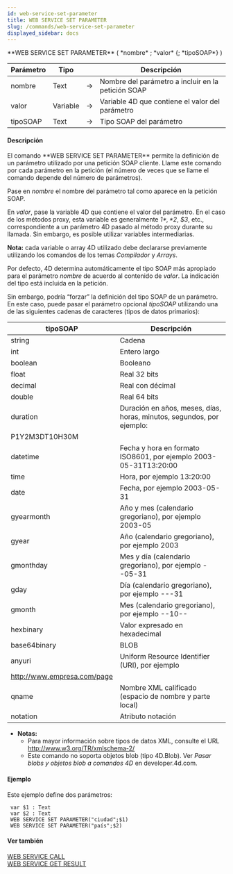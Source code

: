 ```yaml
---
id: web-service-set-parameter
title: WEB SERVICE SET PARAMETER
slug: /commands/web-service-set-parameter
displayed_sidebar: docs
---
```


<!--REF #_command_.WEB SERVICE SET PARAMETER.Syntax-->**WEB SERVICE SET PARAMETER** ( *nombre* ; *valor* {; *tipoSOAP*} )<!-- END REF-->
<!--REF #_command_.WEB SERVICE SET PARAMETER.Params-->
| Parámetro | Tipo |  | Descripción |
| --- | --- | --- | --- |
| nombre | Text | &srarr; | Nombre del parámetro a incluir en la petición SOAP |
| valor | Variable | &srarr; | Variable 4D que contiene el valor del parámetro |
| tipoSOAP | Text | &srarr; | Tipo SOAP del parámetro |

<!-- END REF-->

#### Descripción 

<!--REF #_command_.WEB SERVICE SET PARAMETER.Summary-->El comando **WEB SERVICE SET PARAMETER** permite la definición de un parámetro utilizado por una petición SOAP cliente.<!-- END REF--> Llame este comando por cada parámetro en la petición (el número de veces que se llame el comando depende del número de parámetros).

Pase en *nombre* el nombre del parámetro tal como aparece en la petición SOAP.

En *valor*, pase la variable 4D que contiene el valor del parámetro. En el caso de los métodos proxy, esta variable es generalmente *$1*, *$2*, *$3*, etc., correspondiente a un parámetro 4D pasado al método proxy durante su llamada. Sin embargo, es posible utilizar variables intermediarias.

**Nota:** cada variable o array 4D utilizado debe declararse previamente utilizando los comandos de los temas *Compilador* y *Arrays*.

Por defecto, 4D determina automáticamente el tipo SOAP más apropiado para el parámetro *nombre* de acuerdo al contenido de *valor*. La indicación del tipo está incluida en la petición.  
  
Sin embargo, podría “forzar” la definición del tipo SOAP de un parámetro. En este caso, puede pasar el parámetro opcional *tipoSOAP* utilizando una de las siguientes cadenas de caracteres (tipos de datos primarios):

| **tipoSOAP**                | **Descripción**                                                       |
| --------------------------- | --------------------------------------------------------------------- |
| string                      | Cadena                                                                |
| int                         | Entero largo                                                          |
| boolean                     | Booleano                                                              |
| float                       | Real 32 bits                                                          |
| decimal                     | Real con décimal                                                      |
| double                      | Real 64 bits                                                          |
| duration                    | Duración en años, meses, días, horas, minutos, segundos, por ejemplo: |
| P1Y2M3DT10H30M              |                                                                       |
| datetime                    | Fecha y hora en formato ISO8601, por ejemplo 2003-05-31T13:20:00      |
| time                        | Hora, por ejemplo 13:20:00                                            |
| date                        | Fecha, por ejemplo 2003-05-31                                         |
| gyearmonth                  | Año y mes (calendario gregoriano), por ejemplo 2003-05                |
| gyear                       | Año (calendario gregoriano), por ejemplo 2003                         |
| gmonthday                   | Mes y día (calendario gregoriano), por ejemplo --05-31                |
| gday                        | Día (calendario gregoriano), por ejemplo ---31                        |
| gmonth                      | Mes (calendario gregoriano), por ejemplo --10--                       |
| hexbinary                   | Valor expresado en hexadecimal                                        |
| base64binary                | BLOB                                                                  |
| anyuri                      | Uniform Resource Identifier (URI), por ejemplo                        |
| http://www.empresa.com/page |                                                                       |
| qname                       | Nombre XML calificado (espacio de nombre y parte local)               |
| notation                    | Atributo notación                                                     |

* **Notas:**  
   * Para mayor información sobre tipos de datos XML, consulte el URL <http://www.w3.org/TR/xmlschema-2/>  
   * Este comando no soporta objetos blob (tipo 4D.Blob). Ver *Pasar blobs y objetos blob a comandos 4D* en developer.4d.com.

#### Ejemplo 

Este ejemplo define dos parámetros: 

```4d
 var $1 : Text
 var $2 : Text
 WEB SERVICE SET PARAMETER("ciudad";$1)
 WEB SERVICE SET PARAMETER("país";$2)
```

#### Ver también 

[WEB SERVICE CALL](web-service-call.md)  
[WEB SERVICE GET RESULT](web-service-get-result.md)  